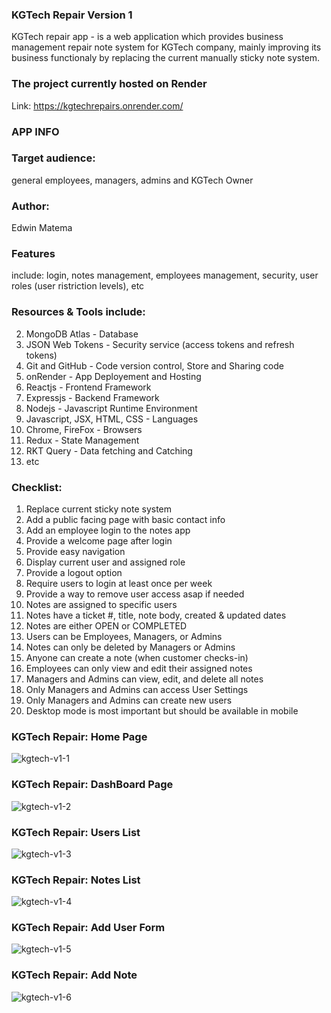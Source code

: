 
### KGTech Repair Version 1 

KGTech repair app - is a web application which provides business management repair note system for KGTech company,
mainly improving its business functionaly by replacing the current manually sticky note system.

### The project currently hosted on Render
Link: https://kgtechrepairs.onrender.com/

### APP INFO

### Target audience: 
general employees, managers, admins and KGTech Owner

### Author: 
Edwin Matema

### Features
include: login, notes management, employees management, security, user roles (user ristriction levels), etc

### Resources & Tools include: 
2. MongoDB Atlas - Database
3. JSON Web Tokens - Security service (access tokens and refresh tokens)
4. Git and GitHub - Code version control, Store and Sharing code
5. onRender - App Deployement and Hosting
6. Reactjs - Frontend Framework
7. Expressjs - Backend Framework
8. Nodejs - Javascript Runtime Environment
9. Javascript, JSX, HTML, CSS - Languages
10. Chrome, FireFox - Browsers
11. Redux - State Management
12. RKT Query - Data fetching and Catching
13. etc

### Checklist:
1. Replace current sticky note system
2. Add a public facing page with basic contact info 
3. Add an employee login to the notes app 
4. Provide a welcome page after login 
5. Provide easy navigation
6. Display current user and assigned role 
7. Provide a logout option 
8. Require users to login at least once per week
9. Provide a way to remove user access asap if needed 
10. Notes are assigned to specific users 
11. Notes have a ticket #, title, note body, created & updated dates
12. Notes are either OPEN or COMPLETED 
13. Users can be Employees, Managers, or Admins 
14. Notes can only be deleted by Managers or Admins 
15. Anyone can create a note (when customer checks-in)
16. Employees can only view and edit their assigned notes  
17. Managers and Admins can view, edit, and delete all notes 
18. Only Managers and Admins can access User Settings 
19. Only Managers and Admins can create new users 
20. Desktop mode is most important but should be available in mobile

 ### KGTech Repair: Home Page
 ![kgtech-v1-1](https://github.com/user-attachments/assets/c7e53c7f-9d10-489d-a9ed-df3899706796)

 ### KGTech Repair: DashBoard Page
 ![kgtech-v1-2](https://github.com/user-attachments/assets/6bd0af6c-4515-4b39-ac60-290bcdcb9f3b)

 ### KGTech Repair: Users List
 ![kgtech-v1-3](https://github.com/user-attachments/assets/92098d6d-2148-47cc-b2f8-d88d3ff80859)

 ### KGTech Repair: Notes List
 ![kgtech-v1-4](https://github.com/user-attachments/assets/b9598c3a-e8b5-4ab8-afd9-e0a4a74ca64d)

 ### KGTech Repair: Add User Form
 ![kgtech-v1-5](https://github.com/user-attachments/assets/2f59a476-2d7e-4b39-afa2-c6d00ead9a5e)

 ### KGTech Repair: Add Note
 ![kgtech-v1-6](https://github.com/user-attachments/assets/b00ca9fb-20b4-4f42-b139-7f71914f654e)

